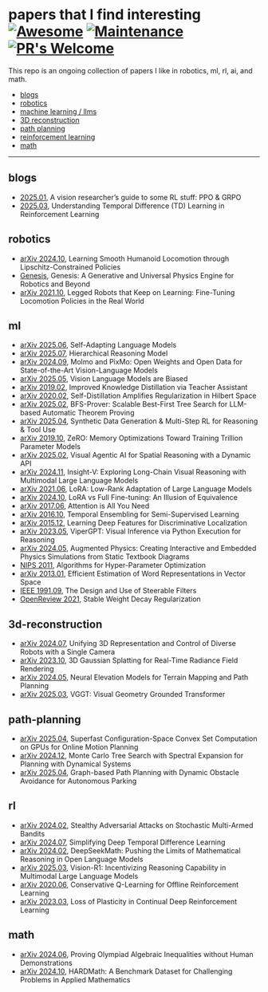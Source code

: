 # papers that I find interesting  [![Awesome](https://cdn.rawgit.com/sindresorhus/awesome/d7305f38d29fed78fa85652e3a63e154dd8e8829/media/badge.svg)](https://github.com/sindresorhus/awesome) [![Maintenance](https://img.shields.io/badge/Maintained%3F-yes-green.svg)](https://GitHub.com/Naereen/StrapDown.js/graphs/commit-activity) [![PR's Welcome](https://img.shields.io/badge/PRs-welcome-brightgreen.svg?style=flat)](http://makeapullrequest.com)

This repo is an ongoing collection of papers I like in robotics, ml, rl, ai, and math. 

  - [blogs](#blogs)
  - [robotics](#robotics)
  - [machine learning / llms](#ml)
  - [3D reconstruction](#3d-reconstruction)
  - [path planning](#path-planning)
  - [reinforcement learning](#rl)
  - [math](#math)

---

## blogs
- [2025.01](https://yugeten.github.io/posts/2025/01/ppogrpo/), A vision researcher’s guide to some RL stuff: PPO & GRPO
- [2025.03](https://medium.com/@nanade.archana/understanding-temporal-difference-td-learning-in-reinforcement-learning-ae8faa797653), Understanding Temporal Difference (TD) Learning in Reinforcement Learning

## robotics
- [arXiv 2024.10](https://arxiv.org/html/2410.11825v1), Learning Smooth Humanoid Locomotion through Lipschitz-Constrained Policies
- [Genesis](https://genesis-embodied-ai.github.io/), Genesis: A Generative and Universal Physics Engine for Robotics and Beyond
- [arXiv 2021.10](https://arxiv.org/abs/2110.05457), Legged Robots that Keep on Learning: Fine-Tuning Locomotion Policies in the Real World

## ml
- [arXiv 2025.06](https://arxiv.org/abs/2506.10943), Self-Adapting Language Models
- [arXiv 2025.07](https://arxiv.org/abs/2506.21734), Hierarchical Reasoning Model
- [arXiv 2024.09](https://arxiv.org/abs/2409.17146), Molmo and PixMo: Open Weights and Open Data for State-of-the-Art Vision-Language Models
- [arXiv 2025.05](https://arxiv.org/abs/2505.23941), Vision Language Models are Biased
- [arXiv 2019.02](https://arxiv.org/abs/1902.03393), Improved Knowledge Distillation via Teacher Assistant
- [arXiv 2020.02](https://arxiv.org/abs/2002.05715), Self-Distillation Amplifies Regularization in Hilbert Space 
- [arXiv 2025.02](https://arxiv.org/abs/2502.03438), BFS-Prover: Scalable Best-First Tree Search for LLM-based Automatic Theorem Proving
- [arXiv 2025.04](https://arxiv.org/abs/2504.04736), Synthetic Data Generation & Multi-Step RL for Reasoning & Tool Use 
- [arXiv 2019.10](https://arxiv.org/abs/1910.02054), ZeRO: Memory Optimizations Toward Training Trillion Parameter Models
- [arXiv 2025.02](https://arxiv.org/abs/2502.06787), Visual Agentic AI for Spatial Reasoning with a Dynamic API
- [arXiv 2024.11](https://arxiv.org/abs/2411.14432), Insight-V: Exploring Long-Chain Visual Reasoning with Multimodal Large Language Models
- [arXiv 2021.06](https://arxiv.org/abs/2106.09685), LoRA: Low-Rank Adaptation of Large Language Models
- [arXiv 2024.10](https://arxiv.org/abs/2410.21228), LoRA vs Full Fine-tuning: An Illusion of Equivalence
- [arXiv 2017.06](https://arxiv.org/abs/1706.03762), Attention is All You Need
- [arXiv 2016.10](https://arxiv.org/abs/1610.02242), Temporal Ensembling for Semi-Supervised Learning
- [arXiv 2015.12](https://arxiv.org/abs/1512.04150), Learning Deep Features for Discriminative Localization
- [arXiv 2023.05](https://arxiv.org/abs/2303.08128), ViperGPT: Visual Inference via Python Execution for Reasoning
- [arXiv 2024.05](https://arxiv.org/abs/2405.18614), Augmented Physics: Creating Interactive and Embedded Physics Simulations from Static Textbook Diagrams
- [NIPS 2011](https://papers.nips.cc/paper_files/paper/2011/hash/86e8f7ab32cfd12577bc2619bc635690-Abstract.html), Algorithms for Hyper-Parameter Optimization
- [arXiv 2013.01](https://arxiv.org/abs/1301.3781), Efficient Estimation of Word Representations in Vector Space
- [IEEE 1991.09](https://ieeexplore.ieee.org/document/93808), The Design and Use of Steerable Filters
- [OpenReview 2021](https://openreview.net/pdf?id=YzgAOeA67xX#:~:text=L2%20regularization%20is%20unstable%20weight%20decay%20in%20all%20optimizers%20that,in%20the%20presence%20of%20Momentum.), Stable Weight Decay Regularization

## 3d-reconstruction
- [arXiv 2024.07](https://arxiv.org/abs/2407.08722v1), Unifying 3D Representation and Control of Diverse Robots with a Single Camera
- [arXiv 2023.10](https://arxiv.org/abs/2308.04079), 3D Gaussian Splatting for Real-Time Radiance Field Rendering
- [arXiv 2024.05](https://arxiv.org/abs/2405.15227), Neural Elevation Models for Terrain Mapping and Path Planning
- [arXiv 2025.03](https://arxiv.org/abs/2503.11651), VGGT: Visual Geometry Grounded Transformer

## path-planning
- [arXiv 2025.04](https://arxiv.org/abs/2504.10783), Superfast Configuration-Space Convex Set Computation on GPUs for Online Motion Planning
- [arXiv 2024.12](https://arxiv.org/abs/2412.11270), Monte Carlo Tree Search with Spectral Expansion for Planning with Dynamical Systems
- [arXiv 2025.04](https://arxiv.org/abs/2504.12616), Graph-based Path Planning with Dynamic Obstacle Avoidance for Autonomous Parking

## rl
- [arXiv 2024.02](https://arxiv.org/abs/2402.13487), Stealthy Adversarial Attacks on Stochastic Multi-Armed Bandits
- [arXiv 2024.07](https://arxiv.org/abs/2407.04811), Simplifying Deep Temporal Difference Learning
- [arXiv 2024.02](https://arxiv.org/abs/2402.03300), DeepSeekMath: Pushing the Limits of Mathematical Reasoning in Open Language Models
- [arXiv 2025.03](https://arxiv.org/abs/2503.06749), Vision-R1: Incentivizing Reasoning Capability in Multimodal Large Language Models
- [arXiv 2020.06](https://arxiv.org/abs/2006.04779), Conservative Q-Learning for Offline Reinforcement Learning
- [arXiv 2023.03](https://arxiv.org/abs/2303.07507), Loss of Plasticity in Continual Deep Reinforcement Learning

## math
- [arXiv 2024.06](https://arxiv.org/abs/2406.14219), Proving Olympiad Algebraic Inequalities without Human Demonstrations
- [arXiv 2024.10](https://arxiv.org/abs/2410.09988), HARDMath: A Benchmark Dataset for Challenging Problems in Applied Mathematics
